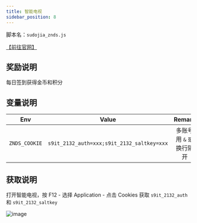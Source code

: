 ```yaml
---
title: 智能电视
sidebar_position: 8
---
```


脚本名：`sudojia_znds.js`

[【前往官网】](https://www.znds.com/)

## 奖励说明

每日签到获得金币和积分

## 变量说明

|      Env      |                   Value                    |         Remark          |
| :-----------: | :----------------------------------------: | :---------------------: |
| `ZNDS_COOKIE` | `s9it_2132_auth=xxx;s9it_2132_saltkey=xxx` | 多账号用 `&` 或换行隔开 |

## 获取说明

打开智能电视，按 F12 - 选择 Application - 点击 Cookies 获取 `s9it_2132_auth` 和 `s9it_2132_saltkey`

![image](https://pic.rmb.bdstatic.com/bjh/240723/a38e7c510f3d3fa01f644d6b1edee0c65380.png)
